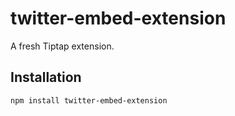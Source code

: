 # twitter-embed-extension

A fresh Tiptap extension.

## Installation

```bash
npm install twitter-embed-extension
```
